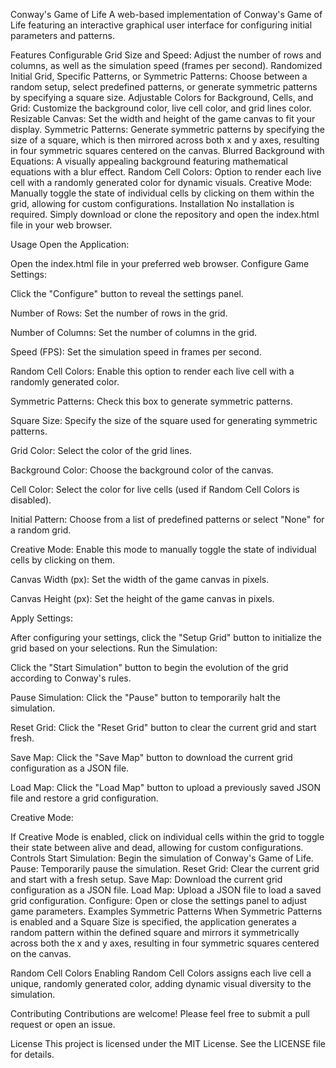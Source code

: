 Conway's Game of Life
A web-based implementation of Conway's Game of Life featuring an interactive graphical user interface for configuring initial parameters and patterns.

Features
Configurable Grid Size and Speed: Adjust the number of rows and columns, as well as the simulation speed (frames per second).
Randomized Initial Grid, Specific Patterns, or Symmetric Patterns: Choose between a random setup, select predefined patterns, or generate symmetric patterns by specifying a square size.
Adjustable Colors for Background, Cells, and Grid: Customize the background color, live cell color, and grid lines color.
Resizable Canvas: Set the width and height of the game canvas to fit your display.
Symmetric Patterns: Generate symmetric patterns by specifying the size of a square, which is then mirrored across both x and y axes, resulting in four symmetric squares centered on the canvas.
Blurred Background with Equations: A visually appealing background featuring mathematical equations with a blur effect.
Random Cell Colors: Option to render each live cell with a randomly generated color for dynamic visuals.
Creative Mode: Manually toggle the state of individual cells by clicking on them within the grid, allowing for custom configurations.
Installation
No installation is required. Simply download or clone the repository and open the index.html file in your web browser.

Usage
Open the Application:

Open the index.html file in your preferred web browser.
Configure Game Settings:

Click the "Configure" button to reveal the settings panel.

Number of Rows: Set the number of rows in the grid.

Number of Columns: Set the number of columns in the grid.

Speed (FPS): Set the simulation speed in frames per second.

Random Cell Colors: Enable this option to render each live cell with a randomly generated color.

Symmetric Patterns: Check this box to generate symmetric patterns.

Square Size: Specify the size of the square used for generating symmetric patterns.

Grid Color: Select the color of the grid lines.

Background Color: Choose the background color of the canvas.

Cell Color: Select the color for live cells (used if Random Cell Colors is disabled).

Initial Pattern: Choose from a list of predefined patterns or select "None" for a random grid.

Creative Mode: Enable this mode to manually toggle the state of individual cells by clicking on them.

Canvas Width (px): Set the width of the game canvas in pixels.

Canvas Height (px): Set the height of the game canvas in pixels.

Apply Settings:

After configuring your settings, click the "Setup Grid" button to initialize the grid based on your selections.
Run the Simulation:

Click the "Start Simulation" button to begin the evolution of the grid according to Conway's rules.

Pause Simulation: Click the "Pause" button to temporarily halt the simulation.

Reset Grid: Click the "Reset Grid" button to clear the current grid and start fresh.

Save Map: Click the "Save Map" button to download the current grid configuration as a JSON file.

Load Map: Click the "Load Map" button to upload a previously saved JSON file and restore a grid configuration.

Creative Mode:

If Creative Mode is enabled, click on individual cells within the grid to toggle their state between alive and dead, allowing for custom configurations.
Controls
Start Simulation: Begin the simulation of Conway's Game of Life.
Pause: Temporarily pause the simulation.
Reset Grid: Clear the current grid and start with a fresh setup.
Save Map: Download the current grid configuration as a JSON file.
Load Map: Upload a JSON file to load a saved grid configuration.
Configure: Open or close the settings panel to adjust game parameters.
Examples
Symmetric Patterns
When Symmetric Patterns is enabled and a Square Size is specified, the application generates a random pattern within the defined square and mirrors it symmetrically across both the x and y axes, resulting in four symmetric squares centered on the canvas.

Random Cell Colors
Enabling Random Cell Colors assigns each live cell a unique, randomly generated color, adding dynamic visual diversity to the simulation.

Contributing
Contributions are welcome! Please feel free to submit a pull request or open an issue.

License
This project is licensed under the MIT License. See the LICENSE file for details.
